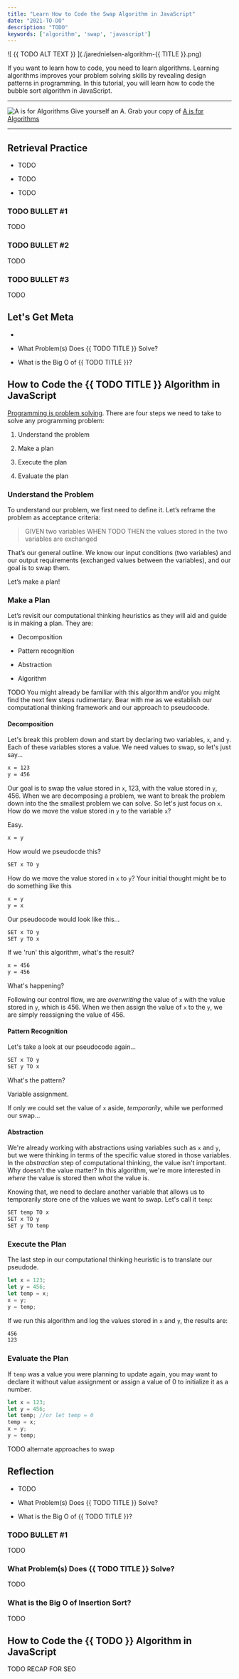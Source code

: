 ```yaml
---
title: "Learn How to Code the Swap Algorithm in JavaScript"
date: "2021-TO-DO"
description: "TODO"
keywords: ['algorithm', 'swap', 'javascript']
---
```



![ {{ TODO ALT TEXT }} ](./jarednielsen-algorithm-{{ TITLE }}.png)


If you want to learn how to code, you need to learn algorithms. Learning algorithms improves your problem solving skills by revealing design patterns in programming. In this tutorial, you will learn how to code the bubble sort algorithm in JavaScript. 

---

![A is for Algorithms](./../../assets/graphics/algorithms/jarednielsen-algorithms-banner.png)
Give yourself an A. Grab your copy of [A is for Algorithms](https://gum.co/algorithms)

---


## Retrieval Practice

* TODO

* TODO

* TODO 


### TODO BULLET #1

TODO 


### TODO BULLET #2

TODO


### TODO BULLET #3

TODO


## Let's Get Meta

* 

* What Problem(s) Does {{ TODO TITLE }} Solve? 

* What is the Big O of {{ TODO TITLE }}?


## How to Code the {{ TODO TITLE }} Algorithm in JavaScript 

[Programming is problem solving](https://jarednielsen.com/programming-problem-solving/). There are four steps we need to take to solve any programming problem: 

1. Understand the problem

2. Make a plan

3. Execute the plan

4. Evaluate the plan


### Understand the Problem

To understand our problem, we first need to define it. Let’s reframe the problem as acceptance criteria:

> GIVEN two variables
> WHEN TODO
> THEN the values stored in the two variables are exchanged

That’s our general outline. We know our input conditions (two variables) and our output requirements (exchanged values between the variables), and our goal is to swap them.

Let’s make a plan!

### Make a Plan

Let’s revisit our computational thinking heuristics as they will aid and guide is in making a plan. They are: 

* Decomposition

* Pattern recognition

* Abstraction

* Algorithm

TODO
You might already be familiar with this algorithm and/or you might find the next few steps rudimentary. Bear with me as we establish our computational thinking framework and our approach to pseudocode. 


#### Decomposition

Let's break this problem down and start by declaring two variables, `x`, and `y`. Each of these variables stores a value. We need values to swap, so let's just say...
```md
x = 123
y = 456
```

Our goal is to swap the value stored in `x`, 123, with the value stored in `y`, 456. When we are decomposing a problem, we want to break the problem down into the the smallest problem we can solve. So let's just focus on `x`. How do we move the value stored in `y` to the variable `x`?

Easy. 
```md
x = y
```

How would we pseudocde this? 
```md
SET x TO y
```

How do we move the value stored in `x` to `y`? Your initial thought might be to do something like this
```md
x = y
y = x
```

Our pseudocode would look like this...
```md
SET x TO y
SET y TO x
```

If we 'run' this algorithm, what's the result? 
```md
x = 456
y = 456
```

What's happening? 

Following our control flow, we are  _overwriting_ the value of `x` with the value stored in `y`, which is 456. When we then assign the value of `x` to the `y`, we are simply reassigning the value of 456. 


#### Pattern Recognition

Let's take a look at our pseudocode again...
```md
SET x TO y
SET y TO x
```

What's the pattern? 

Variable assignment.

If only we could set the value of `x` aside, _temporarily_, while we performed our swap...


#### Abstraction

We're already working with abstractions using variables such as `x` and `y`, but we were thinking in terms of the specific value stored in those variables. In the _abstraction_ step of computational thinking, the value isn't important. Why doesn't the value matter? In this algorithm, we're more interested in _where_ the value is stored then _what_ the value is. 

Knowing that, we need to declare another variable that allows us to temporarily store one of the values we want to swap. Let's call it `temp`:

```md
SET temp TO x
SET x TO y
SET y TO temp
```


### Execute the Plan

The last step in our computational thinking heuristic is to translate our pseudode. 

```js
let x = 123;
let y = 456;
let temp = x;
x = y;
y = temp;
```

If we run this algorithm and log the values stored in `x` and `y`, the results are: 
```sh
456
123
```


### Evaluate the Plan

If `temp` was a value you were planning to update again, you may want to declare it without value assignment or assign a value of 0 to initialize it as a number.

```js
let x = 123;
let y = 456;
let temp; //or let temp = 0
temp = x;
x = y;
y = temp;
```

TODO alternate approaches to swap


## Reflection

* TODO

* What Problem(s) Does {{ TODO TITLE }} Solve? 

* What is the Big O of {{ TODO TITLE }}?


### TODO BULLET #1

TODO


### What Problem(s) Does {{ TODO TITLE }} Solve?

TODO 


### What is the Big O of Insertion Sort? 

TODO


## How to Code the {{ TODO }} Algorithm in JavaScript

TODO RECAP FOR SEO



